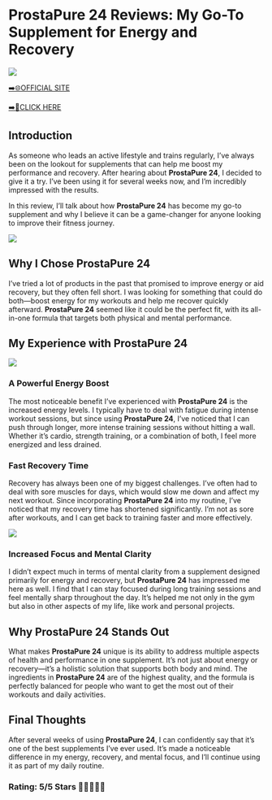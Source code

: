 # **ProstaPure 24 Reviews**: My Go-To Supplement for Energy and Recovery

[![](https://static.vecteezy.com/system/resources/thumbnails/019/896/014/small/buy-now-gradient-button-with-cart-symbol-buy-now-illustration-png.png)](https://edetoop.top/lander/sugarpreland-1/prostapure24.html) 

[➡️🌐OFFICIAL SITE](https://edetoop.top/lander/sugarpreland-1/prostapure24.html) 

[➡️🔗CLICK HERE](https://edetoop.top/lander/sugarpreland-1/prostapure24.html) 


## Introduction

As someone who leads an active lifestyle and trains regularly, I’ve always been on the lookout for supplements that can help me boost my performance and recovery. After hearing about **ProstaPure 24**, I decided to give it a try. I’ve been using it for several weeks now, and I’m incredibly impressed with the results.

In this review, I’ll talk about how **ProstaPure 24** has become my go-to supplement and why I believe it can be a game-changer for anyone looking to improve their fitness journey.

[![](https://wallpapers.com/images/hd/red-order-now-button-udg4jcj4arvn8b0n-2.png)](https://edetoop.top/lander/sugarpreland-1/prostapure24.html)  

## Why I Chose **ProstaPure 24**

I’ve tried a lot of products in the past that promised to improve energy or aid recovery, but they often fell short. I was looking for something that could do both—boost energy for my workouts and help me recover quickly afterward. **ProstaPure 24** seemed like it could be the perfect fit, with its all-in-one formula that targets both physical and mental performance.

## My Experience with **ProstaPure 24**

[![](https://static.vecteezy.com/system/resources/thumbnails/019/896/014/small/buy-now-gradient-button-with-cart-symbol-buy-now-illustration-png.png)](https://edetoop.top/lander/sugarpreland-1/prostapure24.html)

### A Powerful Energy Boost

The most noticeable benefit I’ve experienced with **ProstaPure 24** is the increased energy levels. I typically have to deal with fatigue during intense workout sessions, but since using **ProstaPure 24**, I’ve noticed that I can push through longer, more intense training sessions without hitting a wall. Whether it’s cardio, strength training, or a combination of both, I feel more energized and less drained.

### Fast Recovery Time

Recovery has always been one of my biggest challenges. I’ve often had to deal with sore muscles for days, which would slow me down and affect my next workout. Since incorporating **ProstaPure 24** into my routine, I’ve noticed that my recovery time has shortened significantly. I’m not as sore after workouts, and I can get back to training faster and more effectively.

[![](https://wallpapers.com/images/hd/red-order-now-button-udg4jcj4arvn8b0n-2.png)](https://edetoop.top/lander/sugarpreland-1/prostapure24.html)  

### Increased Focus and Mental Clarity

I didn’t expect much in terms of mental clarity from a supplement designed primarily for energy and recovery, but **ProstaPure 24** has impressed me here as well. I find that I can stay focused during long training sessions and feel mentally sharp throughout the day. It’s helped me not only in the gym but also in other aspects of my life, like work and personal projects.

## Why **ProstaPure 24** Stands Out

What makes **ProstaPure 24** unique is its ability to address multiple aspects of health and performance in one supplement. It’s not just about energy or recovery—it’s a holistic solution that supports both body and mind. The ingredients in **ProstaPure 24** are of the highest quality, and the formula is perfectly balanced for people who want to get the most out of their workouts and daily activities.

## Final Thoughts

After several weeks of using **ProstaPure 24**, I can confidently say that it’s one of the best supplements I’ve ever used. It’s made a noticeable difference in my energy, recovery, and mental focus, and I’ll continue using it as part of my daily routine.

### Rating: 5/5 Stars 🌟🌟🌟🌟🌟
